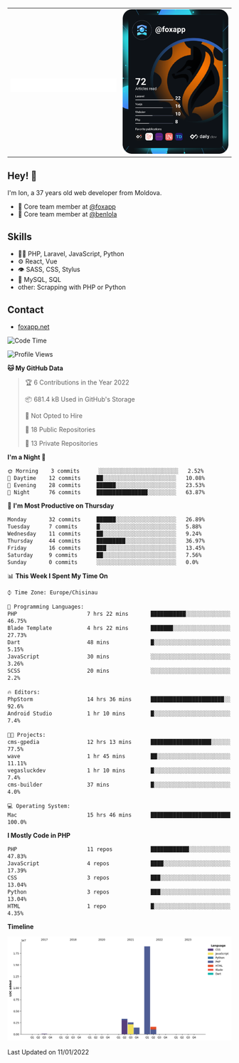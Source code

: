 
<table width="1000">
    <tr>
        <td width="500">
		<h1 align="center">
            		<img src="https://raw.githubusercontent.com/foxapp/foxapp/master/name.svg" alt="Ion Enache" />
        	</h1>
	</td>
        <td width="500" align="right"><a href="https://app.daily.dev/foxapp"><img src="https://github.com/foxapp/foxapp/blob/master/devcard.svg" width="250" alt="Ion Enache's Dev Card"/></a></td>
    </tr>
</table>


## Hey! 👋
I'm Ion, a 37 years old web developer from Moldova.

- 👥 Core team member at [@foxapp](https://github.com/foxapp)
- 👥 Core team member at [@benlola](https://github.com/benlola)

## Skills
- 👨‍💻 PHP, Laravel, JavaScript, Python
- ⚙️ React, Vue
- 👁️ SASS, CSS, Stylus
- 💽 MySQL, SQL
- other: Scrapping with PHP or Python

## Contact
- [foxapp.net](https://www.foxapp.net)


<!--START_SECTION:waka-->
![Code Time](http://img.shields.io/badge/Code%20Time-114%20hrs%202%20mins-blue)

![Profile Views](http://img.shields.io/badge/Profile%20Views-10-blue)

**🐱 My GitHub Data** 

> 🏆 6 Contributions in the Year 2022
 > 
> 📦 681.4 kB Used in GitHub's Storage 
 > 
> 🚫 Not Opted to Hire
 > 
> 📜 18 Public Repositories 
 > 
> 🔑 13 Private Repositories  
 > 
**I'm a Night 🦉** 

```text
🌞 Morning    3 commits      ░░░░░░░░░░░░░░░░░░░░░░░░░   2.52% 
🌆 Daytime    12 commits     ██░░░░░░░░░░░░░░░░░░░░░░░   10.08% 
🌃 Evening    28 commits     ██████░░░░░░░░░░░░░░░░░░░   23.53% 
🌙 Night      76 commits     ████████████████░░░░░░░░░   63.87%

```
📅 **I'm Most Productive on Thursday** 

```text
Monday       32 commits     ██████░░░░░░░░░░░░░░░░░░░   26.89% 
Tuesday      7 commits      █░░░░░░░░░░░░░░░░░░░░░░░░   5.88% 
Wednesday    11 commits     ██░░░░░░░░░░░░░░░░░░░░░░░   9.24% 
Thursday     44 commits     █████████░░░░░░░░░░░░░░░░   36.97% 
Friday       16 commits     ███░░░░░░░░░░░░░░░░░░░░░░   13.45% 
Saturday     9 commits      ██░░░░░░░░░░░░░░░░░░░░░░░   7.56% 
Sunday       0 commits      ░░░░░░░░░░░░░░░░░░░░░░░░░   0.0%

```


📊 **This Week I Spent My Time On** 

```text
⌚︎ Time Zone: Europe/Chisinau

💬 Programming Languages: 
PHP                      7 hrs 22 mins       ███████████░░░░░░░░░░░░░░   46.75% 
Blade Template           4 hrs 22 mins       ███████░░░░░░░░░░░░░░░░░░   27.73% 
Dart                     48 mins             █░░░░░░░░░░░░░░░░░░░░░░░░   5.15% 
JavaScript               30 mins             ░░░░░░░░░░░░░░░░░░░░░░░░░   3.26% 
SCSS                     20 mins             ░░░░░░░░░░░░░░░░░░░░░░░░░   2.2%

🔥 Editors: 
PhpStorm                 14 hrs 36 mins      ███████████████████████░░   92.6% 
Android Studio           1 hr 10 mins        █░░░░░░░░░░░░░░░░░░░░░░░░   7.4%

🐱‍💻 Projects: 
cms-gpedia               12 hrs 13 mins      ███████████████████░░░░░░   77.5% 
wave                     1 hr 45 mins        ██░░░░░░░░░░░░░░░░░░░░░░░   11.11% 
vegasluckdev             1 hr 10 mins        █░░░░░░░░░░░░░░░░░░░░░░░░   7.4% 
cms-builder              37 mins             █░░░░░░░░░░░░░░░░░░░░░░░░   4.0%

💻 Operating System: 
Mac                      15 hrs 46 mins      █████████████████████████   100.0%

```

**I Mostly Code in PHP** 

```text
PHP                      11 repos            ████████████░░░░░░░░░░░░░   47.83% 
JavaScript               4 repos             ████░░░░░░░░░░░░░░░░░░░░░   17.39% 
CSS                      3 repos             ███░░░░░░░░░░░░░░░░░░░░░░   13.04% 
Python                   3 repos             ███░░░░░░░░░░░░░░░░░░░░░░   13.04% 
HTML                     1 repo              █░░░░░░░░░░░░░░░░░░░░░░░░   4.35%

```


**Timeline**

![Chart not found](https://raw.githubusercontent.com/foxapp/foxapp/master/charts/bar_graph.png) 


 Last Updated on 11/01/2022
<!--END_SECTION:waka-->
